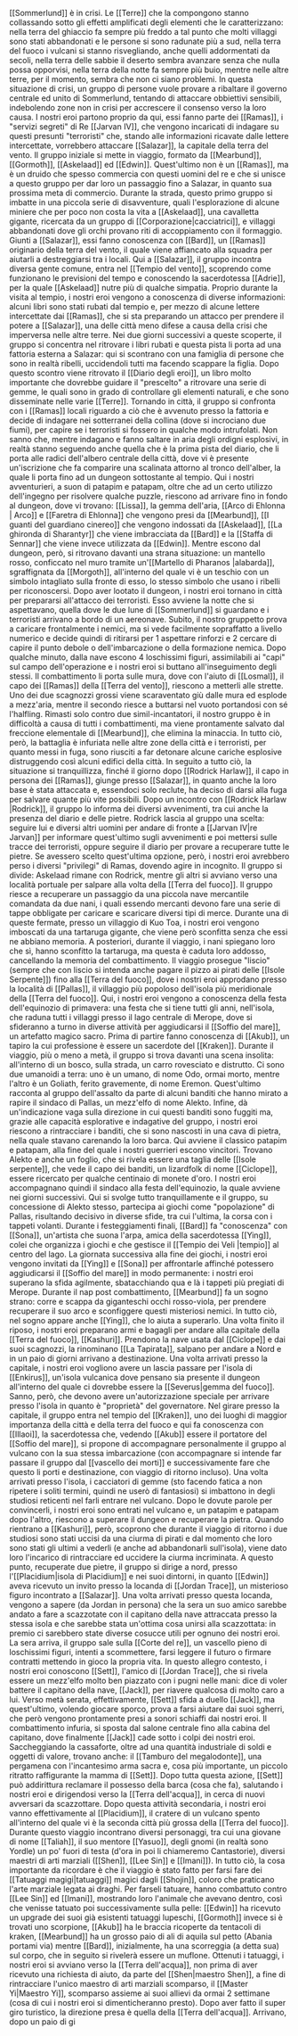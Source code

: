 [[Sommerlund]] è in crisi. Le [[Terre]] che la compongono stanno collassando sotto gli effetti amplificati degli elementi che le caratterizzano: nella terra del ghiaccio fa sempre più freddo a tal punto che molti villaggi sono stati abbandonati e le persone si sono radunate più a sud, nella terra del fuoco i vulcani si stanno risvegliando, anche quelli addormentati da secoli, nella terra delle sabbie il deserto sembra avanzare senza che nulla possa opporvisi, nella terra della notte fa sempre più buio, mentre nelle altre terre, per il momento, sembra che non ci siano problemi. 
In questa situazione di crisi, un gruppo di persone vuole provare a ribaltare il governo centrale ed unito di Sommerlund, tentando di attaccare obbiettivi sensibili, indebolendo zone non in crisi per accrescere il consenso verso la loro causa. 
I nostri eroi partono proprio da qui, essi fanno parte dei [[Ramas]], i "servizi segreti" di Re [[Jarvan IV]], che vengono incaricati di indagare su questi presunti "terroristi" che, stando alle informazioni ricavate dalle lettere intercettate, vorrebbero attaccare [[Salazar]], la capitale della terra del vento. Il gruppo iniziale si mette in viaggio, formato da [[Mearbund]], [[Gormoth]], [[Askelaad]] ed [[Edwin]]. Quest'ultimo non è un [[Ramas]], ma è un druido che spesso commercia con questi uomini del re e che si unisce a questo gruppo per dar loro un passaggio fino a Salazar, in quanto sua prossima meta di commercio. Durante la strada, questo primo gruppo si imbatte in una piccola serie di disavventure, quali l'esplorazione di alcune miniere che per poco non costa la vita a [[Askelaad]], una cavalletta gigante, ricercata da un gruppo di [[Corporazione|cacciatrici]], e villaggi abbandonati dove gli orchi provano riti di accoppiamento con il formaggio. Giunti a [[Salazar]], essi fanno conoscenza con [[Bard]], un [[Ramas]] originario della terra del vento, il quale viene affiancato alla squadra per aiutarli a destreggiarsi tra i locali. 
Qui a [[Salazar]], il gruppo incontra diversa gente comune, entra nel [[Tempio del vento]], scoprendo come funzionano le previsioni del tempo e conoscendo la sacerdotessa [[Adrie]], per la quale [[Askelaad]] nutre più di qualche simpatia. Proprio durante la visita al tempio, i nostri eroi vengono a conoscenza di diverse informazioni: alcuni libri sono stati rubati dal tempio e, per mezzo di alcune lettere intercettate dai [[Ramas]], che si sta preparando un attacco per prendere il potere a [[Salazar]], una delle città meno difese a causa della crisi che imperversa nelle altre terre.
Nei due giorni successivi a queste scoperte, il gruppo si concentra nel ritrovare i libri rubati e questa pista li porta ad una fattoria esterna a Salazar: qui si scontrano con una famiglia di persone che sono in realtà ribelli, uccidendoli tutti ma facendo scappare la figlia. 
Dopo questo scontro viene ritrovato il [[Diario degli eroi]], un libro molto importante che dovrebbe guidare il "prescelto" a ritrovare una serie di gemme, le quali sono in grado di controllare gli elementi naturali, e che sono disseminate nelle varie [[Terre]].
Tornando in città, il gruppo si confronta con i [[Ramas]] locali riguardo a ciò che è avvenuto presso la fattoria e decide di indagare nei sotterranei della collina (dove si incrociano due fiumi), per capire se i terroristi si fossero in qualche modo intrufolati. Non sanno che, mentre indagano e fanno saltare in aria degli ordigni esplosivi, in realtà stanno seguendo anche quella che è la prima pista del diario, che li porta alle radici dell'albero centrale della città, dove vi è presente un'iscrizione che fa comparire una scalinata attorno al tronco dell'alber, la quale li porta fino ad un dungeon sottostante al tempio. Qui i nostri avventurieri, a suon di patapim e patapam, oltre che ad un certo utilizzo dell'ingegno per risolvere qualche puzzle, riescono ad arrivare fino in fondo al dungeon, dove vi trovano: [[Lissa]], la gemma dell'aria, [[Arco di Ehlonna | Arco]] e [[Faretra di Ehlonna]] che vengono presi da [[Mearbund]], [[I guanti del guardiano cinereo]] che vengono indossati da [[Askelaad]], [[La ghironda di Sharantyr]] che viene imbracciata da [[Bard]] e la [[Staffa di Sennar]] che viene invece utilizzata da [[Edwin]]. Mentre escono dal dungeon, però, si ritrovano davanti una strana situazione: un mantello rosso, conficcato nel muro tramite un'[[Martello di Pharanos |alabarda]], sgraffignata da [[Morgoth]], all'interno del quale vi è un teschio con un simbolo intagliato sulla fronte di esso, lo stesso simbolo che usano i ribelli per riconoscersi. 
Dopo aver lootato il dungeon, i nostri eroi tornano in città per prepararsi all'attacco dei terroristi. Esso avviene la notte che si aspettavano, quella dove le due lune di [[Sommerlund]] si guardano e i terroristi arrivano a bordo di un aereonave. Subito, il nostro gruppetto prova a caricare frontalmente i nemici, ma si vede facilmente sopraffatto a livello numerico e decide quindi di ritirarsi per 1 aspettare rinforzi e 2 cercare di capire il punto debole o dell'imbarcazione o della formazione nemica. Dopo qualche minuto, dalla nave escono 4  loschissimi figuri, assimilabili ai "capi" sul campo dell'operazione e i nostri eroi si buttano all'inseguimento degli stessi. Il combattimento li porta sulle mura, dove con l'aiuto di [[Losmal]], il capo dei [[Ramas]] della [[Terra del vento]], riescono a metterli alle strette. Uno dei due scagnozzi grossi viene scaraventato giù dalle mura ed esplode a mezz'aria, mentre il secondo riesce a buttarsi nel vuoto portandosi con sé l'halfling. Rimasti solo contro due simil-incantatori, il nostro gruppo è in difficoltà a causa di tutti i combattimenti, ma viene prontamente salvato dal freccione elementale di [[Mearbund]], che elimina la minaccia. In tutto ciò, però, la battaglia è infuriata nelle altre zone della città e i terroristi, per quanto messi in fuga, sono riusciti a far detonare alcune cariche esplosive distruggendo così alcuni edifici della città. 
In seguito a tutto ciò, la situazione si tranquillizza, finché il giorno dopo [[Rodrick Harlaw]], il capo in persona dei [[Ramas]], giunge presso [[Salazar]], in quanto anche la loro base è stata attaccata e, essendoci solo reclute, ha deciso di darsi alla fuga per salvare quante più vite possibili. 
Dopo un incontro con [[Rodrick Harlaw |Rodrick]], il gruppo lo informa dei diversi avvenimenti, tra cui anche la presenza del diario e delle pietre. Rodrick lascia al gruppo una scelta: seguire lui e diversi altri uomini per andare di fronte a [[Jarvan IV|re Jarvan]] per informare quest'ultimo sugli avvenimenti e poi mettersi sulle tracce dei terroristi, oppure seguire il diario per provare a recuperare tutte le pietre. Se avessero scelto quest'ultima opzione, però, i nostri eroi avrebbero perso i diversi "privilegi" di Ramas, dovendo agire in incognito. 
Il gruppo si divide: Askelaad rimane con Rodrick, mentre gli altri si avviano verso una località portuale per salpare alla volta della [[Terra del fuoco]].
Il gruppo riesce a recuperare un passaggio da una piccola nave mercantile comandata da due nani, i quali essendo mercanti devono fare una serie di tappe obbligate per caricare e scaricare diversi tipi di merce. Durante una di queste fermate, presso un villaggio di Kuo Toa, i nostri eroi vengono imboscati da una tartaruga gigante, che viene però sconfitta senza che essi ne abbiano memoria. A posteriori, durante il viaggio, i nani spiegano loro che sì, hanno sconfitto la tartaruga, ma questa è caduta loro addosso, cancellando la memoria del combattimento. 
Il viaggio prosegue "liscio" (sempre che con liscio si intenda anche pagare il pizzo ai pirati delle [[Isole Serpente]]) fino alla [[Terra del fuoco]], dove i nostri eroi approdano presso la località di [[Pallas]], il villaggio più popoloso dell'isola più meridionale della [[Terra del fuoco]].
Qui, i nostri eroi vengono a conoscenza della festa dell'equinozio di primavera: una festa che si tiene tutti gli anni, nell'isola, che raduna tutti i villaggi presso il lago centrale di Merope, dove si sfideranno a turno in diverse attività per aggiudicarsi il [[Soffio del mare]], un artefatto magico sacro. 
Prima di partire fanno conoscenza di [[Akub]], un tapiro la cui professione è essere un sacerdote del [[Kraken]]. 
Durante il viaggio, più o meno a metà, il gruppo si trova davanti una scena insolita: all'interno di un bosco, sulla strada, un carro rovesciato e distrutto. Ci sono due umanoidi a terra: uno è un umano, di nome Odo, ormai morto, mentre l'altro è un Goliath, ferito gravemente, di nome Eremon. Quest'ultimo racconta al gruppo dell'assalto da parte di alcuni banditi che hanno mirato a rapire il sindaco di Pallas, un mezz'elfo di nome Alekto. Infine, dà un'indicazione vaga sulla direzione in cui questi banditi sono fuggiti ma, grazie alle capacità esplorative e indagative del gruppo, i nostri eroi riescono a rintracciare i banditi, che si sono nascosti in una cava di pietra, nella quale stavano carenando la loro barca. Qui avviene il classico patapim e patapam, alla fine del quale i nostri guerrieri escono vincitori. Trovano Alekto e anche un foglio, che si rivela essere una taglia delle [[Isole serpente]], che vede il capo dei banditi, un lizardfolk di nome [[Ciclope]], essere ricercato per qualche centinaio di monete d'oro. I nostri eroi accompagnano quindi il sindaco alla festa dell'equinozio, la quale avviene nei giorni successivi. Qui si svolge tutto tranquillamente e il gruppo, su concessione di Alekto stesso, partecipa ai giochi come "popolazione" di Pallas, risultando decisivo in diverse sfide, tra cui l'ultima, la corsa con i tappeti volanti. 
Durante i festeggiamenti finali, [[Bard]] fa "conoscenza" con [[Sona]], un'artista che suona l'arpa, amica della sacerdotessa [[Ying]], colei che organizza i giochi e che gestisce il [[Tempio dei Veli |tempio]] al centro del lago. La giornata successiva alla fine dei giochi, i nostri eroi vengono invitati da [[Ying]] e [[Sona]] per affrontarle affinché potessero aggiudicarsi il [[Soffio del mare]] in modo permanente: i nostri eroi superano la sfida agilmente, sbatacchiando qua e là i tappeti più pregiati di Merope. Durante il nap post combattimento, [[Mearbund]] fa un sogno strano: corre e scappa da giganteschi occhi rosso-viola, per prendere recuperare il suo arco e sconfiggere questi misteriosi nemici. In tutto ciò, nel sogno appare anche [[Ying]], che lo aiuta a superarlo. Una volta finito il riposo, i nostri eroi preparano armi e bagagli per andare alla capitale della [[Terra del fuoco]], [[Kashuri]]. Prendono la nave usata dal [[Ciclope]] e dai suoi scagnozzi, la rinominano [[La Tapirata]], salpano per andare a Nord e in un paio di giorni arrivano a destinazione.
Una volta arrivati presso la capitale, i nostri eroi vogliono avere un lascia passare per l'isola di [[Enkirus]], un'isola vulcanica dove pensano sia presente il dungeon all'interno del quale ci dovrebbe essere la [[Severus|gemma del fuoco]]. Sanno, però, che devono avere un'autorizzazione speciale per arrivare presso l'isola in quanto è "proprietà" del governatore. 
Nel girare presso la capitale, il gruppo entra nel tempio del [[Kraken]], uno dei luoghi di maggior importanza della città e della terra del fuoco e qui fa conoscenza con [[Illaoi]], la sacerdotessa che, vedendo [[Akub]] essere il portatore del [[Soffio del mare]], si propone di accompagnare personalmente il gruppo al vulcano con la sua stessa imbarcazione (con accompagnare si intende far passare il gruppo dal [[vascello dei morti]] e successivamente fare che questo li porti e destinazione, con viaggio di ritorno incluso). Una volta arrivati presso l'isola, i cacciatori di gemme (sto facendo fatica a non ripetere i soliti termini, quindi ne userò di fantasiosi) si imbattono in degli studiosi reticenti nel farli entrare nel vulcano. Dopo le dovute parole per convincerli, i nostri eroi sono entrati nel vulcano e, un patapim e patapam dopo l'altro, riescono a superare il dungeon e recuperare la pietra. Quando rientrano a [[Kashuri]], però, scoprono che durante il viaggio di ritorno i due studiosi sono stati uccisi da una ciurma di pirati e dal momento che loro sono stati gli ultimi a vederli (e anche ad abbandonarli sull'isola), viene dato loro l'incarico di rintracciare ed uccidere la ciurma incriminata. A questo punto, recuperate due pietre, il gruppo si dirige a nord, presso l'[[Placidium|isola di Placidium]] e nei suoi dintorni, in quanto [[Edwin]] aveva ricevuto un invito presso la locanda di [[Jordan Trace]], un misterioso figuro incontrato a [[Salazar]]. Una volta arrivati presso questa locanda, vengono a sapere (da Jordan in persona) che la sera un suo amico sarebbe andato a fare a scazzotate con il capitano della nave attraccata presso la stessa isola e che sarebbe stata un'ottima cosa unirsi alla scazzottata: in premio ci sarebbero state diverse cosucce utili per ognuno dei nostri eroi. La sera arriva, il gruppo sale sulla [[Corte del re]], un vascello pieno di loschissimi figuri, intenti a scommettere, farsi leggere il futuro o firmare contratti mettendo in gioco la propria vita. In questo allegro contesto, i nostri eroi conoscono [[Sett]], l'amico di [[Jordan Trace]], che si rivela essere un mezz'elfo molto ben piazzato con i pugni nelle mani: dice di voler battere il capitano della nave, [[Jack]], per riavere qualcosa di molto caro a lui. Verso metà serata, effettivamente, [[Sett]] sfida a duello [[Jack]], ma quest'ultimo, volendo giocare sporco, prova a farsi aiutare dai suoi sgherri, che però vengono prontamente presi a sonori schiaffi dai nostri eroi. Il combattimento infuria, si sposta dal salone centrale fino alla cabina del capitano, dove finalmente [[Jack]] cade sotto i colpi dei nostri eroi. Saccheggiando la cassaforte, oltre ad una quantità industriale di soldi e oggetti di valore, trovano anche: il [[Tamburo del megalodonte]], una pergamena con l'incantesimo arma sacra e, cosa più importante, un piccolo ritratto raffigurante la mamma di [[Sett]]. Dopo tutta questa azione, [[Sett]] può addirittura reclamare il possesso della barca (cosa che fa), salutando i nostri eroi e dirigendosi verso la [[Terra dell'acqua]], in cerca di nuovi avversari da scazzottare. 
Dopo questa attività secondaria, i nostri eroi vanno effettivamente al [[Placidium]], il cratere di un vulcano spento all'interno del quale vi è la seconda città più grossa della [[Terra del fuoco]]. Durante questo viaggio incontrano diversi personaggi, tra cui una giovane di nome [[Taliah]], il suo mentore [[Yasuo]], degli gnomi (in realtà sono Yordle) un po' fuori di testa (d'ora in poi li chiameremo Cantastorie), diversi maestri di arti marziali ([[Shen]], [[Lee Sin]] e [[Imani]]). In tutto ciò, la cosa importante da ricordare è che il viaggio è stato fatto per farsi fare dei [[Tatuaggi magigi|tatuaggi]] magici dagli [[Shojin]], coloro che praticano l'arte marziale legata ai draghi. Per farseli tatuare, hanno combattuto contro [[Lee Sin]] ed [[Imani]], mostrando loro l'animale che avevano dentro, così che venisse tatuato poi successivamente sulla pelle: [[Edwin]] ha ricevuto un upgrade dei suoi già esistenti tatuaggi lupeschi, [[Gormoth]] invece si è trovati uno scorpione, [[Akub]] ha le braccia ricoperte da tentacoli di kraken, [[Mearbund]] ha un grosso paio di ali di aquila sul petto (Abania portami via) mentre [[Bard]], inizialmente, ha una scorreggia (a detta sua) sul corpo, che in seguito si rivelerà essere un muflone. 
Ottenuti i tatuaggi, i nostri eroi si avviano verso la [[Terra dell'acqua]], non prima di aver ricevuto una richiesta di aiuto, da parte del [[Shen|maestro Shen]], a fine di rintracciare l'unico maestro di arti marziali scomparso, il [[Master Yi|Maestro Yi]], scomparso assieme ai suoi allievi da ormai 2 settimane (cosa di cui i nostri eroi si dimenticheranno presto).
Dopo aver fatto il super giro turistico, la direzione presa è quella della [[Terra dell'acqua]]. Arrivano, dopo un paio di gi